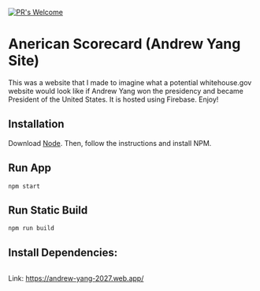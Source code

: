 [![PR's Welcome](https://img.shields.io/badge/PRs-welcome-brightgreen.svg?style=flat)](http://makeapullrequest.com)  
# Anerican Scorecard (Andrew Yang Site)
This was a website that I made to imagine what a potential whitehouse.gov website would look like if Andrew Yang won
the presidency and became President of the United States. It is hosted using Firebase. Enjoy!

## Installation

Download [Node](https://nodejs.org/en/). Then, follow the instructions and install NPM.

## Run App

```react
npm start
```
## Run Static Build
```
npm run build
```

## Install Dependencies:
 ```npm install
 ```

Link: https://andrew-yang-2027.web.app/
